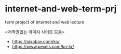 # internet-and-web-term-prj
term project of internet and web lecture

<저작권없는 이미지 사이트 모음>
- https://pixabay.com/ko/
- https://www.pexels.com/ko-kr/
